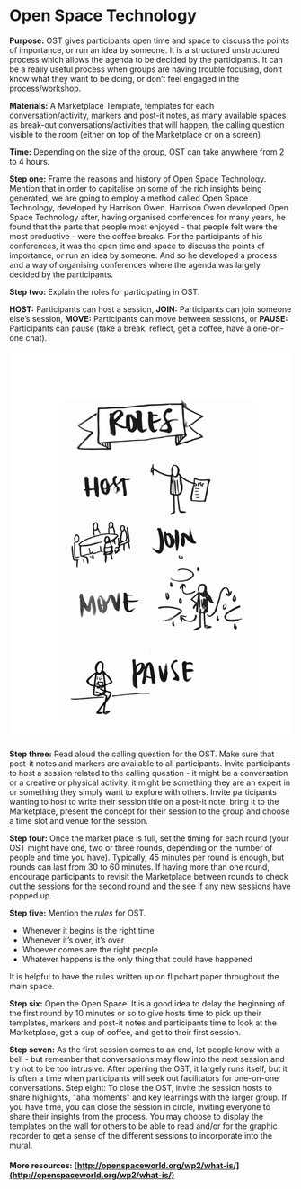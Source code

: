# Open Space Technology

**Purpose:** OST gives participants open time and space to discuss the points of importance, or run an idea by someone. It is a structured unstructured process which allows the agenda to be decided by the participants. It can be a really useful process when groups are having trouble focusing, don’t know what they want to be doing, or don’t feel engaged in the process/workshop. 

**Materials:** A Marketplace Template, templates for each conversation/activity, markers and post-it notes, as many available spaces as break-out conversations/activities that will happen, the calling question visible to the room \(either on top of the Marketplace or on a screen\) 

**Time:** Depending on the size of the group, OST can take anywhere from 2 to 4 hours.

**Step one:** Frame the reasons and history of Open Space Technology. Mention that in order to capitalise on some of the rich insights being generated, we are going to employ a method called Open Space Technology, developed by Harrison Owen. Harrison Owen developed Open Space Technology after, having organised conferences for many years, he found that the parts that people most enjoyed - that people felt were the most productive - were the coffee breaks. For the participants of his conferences, it was the open time and space to discuss the points of importance, or run an idea by someone. And so he developed a process and a way of organising conferences where the agenda was largely decided by the participants. 

**Step two:** Explain the roles for participating in OST. 

**HOST:** Participants can host a session, **JOIN:** Participants can join someone else’s session, **MOVE:** Participants can move between sessions, or **PAUSE:** Participants can pause \(take a break, reflect, get a coffee, have a one-on-one chat\). 

![](../.gitbook/assets/host-join-move-pause-01.png)

**Step three:** Read aloud the calling question for the OST. Make sure that post-it notes and markers are available to all participants. Invite participants to host a session related to the calling question - it might be a conversation or a creative or physical activity, it might be something they are an expert in or something they simply want to explore with others. Invite participants wanting to host to write their session title on a post-it note, bring it to the Marketplace, present the concept for their session to the group and choose a time slot and venue for the session. 

**Step four:** Once the market place is full, set the timing for each round \(your OST might have one, two or three rounds, depending on the number of people and time you have\). Typically, 45 minutes per round is enough, but rounds can last from 30 to 60 minutes. If having more than one round, encourage participants to revisit the Marketplace between rounds to check out the sessions for the second round and the see if any new sessions have popped up. 

**Step five:** Mention the _rules_ for OST. 

* Whenever it begins is the right time 
* Whenever it’s over, it’s over 
* Whoever comes are the right people 
* Whatever happens is the only thing that could have happened

It is helpful to have the rules written up on flipchart paper throughout the main space. 

**Step six:** Open the Open Space. It is a good idea to delay the beginning of the first round by 10 minutes or so to give hosts time to pick up their templates, markers and post-it notes and participants time to look at the Marketplace, get a cup of coffee, and get to their first session. 

**Step seven:** As the first session comes to an end, let people know with a bell - but remember that conversations may flow into the next session and try not to be too intrusive. After opening the OST, it largely runs itself, but it is often a time when participants will seek out facilitators for one-on-one conversations. Step eight: To close the OST, invite the session hosts to share highlights, "aha moments" and key learnings with the larger group. If you have time, you can close the session in circle, inviting everyone to share their insights from the process. You may choose to display the templates on the wall for others to be able to read and/or for the graphic recorder to get a sense of the different sessions to incorporate into the mural.

#### More resources: [http://openspaceworld.org/wp2/what-is/](http://openspaceworld.org/wp2/what-is/)

